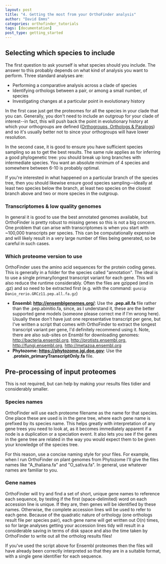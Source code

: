 ```yaml
---
layout: post
title: "4. Getting the most from your OrthoFinder analysis"
author: "David Emms"
categories: orthofinder_tutorials
tags: [documentation]
post_type: getting_started
---
```


## Selecting which species to include
The first question to ask yourself is what species should you include. The answer to this probably depends on what kind of analysis you want to perform. Three standard analyses are: 

* Performing a comparative analysis across a clade of species
* Identifying orthologs between a pair, or among a small number, of species
* Investigating changes at a particular point in evolutionary history

In the first case just get the proteomes for all the species in your clade that you can. Generally, you don't need to include an outgroup for your clade of interest--in fact, this will push back the point in evolutionary history at which your orthogroups are defined (<a href="https://github.com/davidemms/OrthoFinder#orthogroups-orthologs--paralogs">Orthogroups, Orthologs & Paralogs</a>) and so it's usually better not to since your orthogroups will have lower resolution.

In the second case, it is good to ensure you have sufficient species sampling so as to get the best results. The same rule applies as for inferring a good phylogenetic tree: you should break up long branches with intermediate species. You want an absolute minimum of 4 species and somewhere between 6-10 is probably optimal. 

If you're interested in what happened on a particular branch of the species tree, then you should likewise ensure good species sampling&mdash;ideally at least two species below the branch, at least two species on the closest branch above and two or more species in the outgroup.

### Transcriptomes & low quality genomes
In general it is good to use the best annotated genomes available, but OrthoFinder is pretty robust to missing genes so this is not a big concern. One problem that can arise with transcriptomes is when you start with ~100,000 transcripts per species. This can be computationally expensive and will likely result in a very large number of files being generated, so be careful in such cases.

### Which proteome version to use
OrthoFinder uses the amino acid sequences for the protein coding genes. This is generally in a folder for the species called "annotation". The ideal is to use a single primary/longest transcript variant for each gene. This will also reduce the runtime considerably. Often the files are gzipped (end in .gz) and so need to be extracted first (e.g. with the command: `gunzip Danio_rerio.GRCz11.pep.all.fa.gz`)  

* **Ensembl: <http://ensemblgenomes.org/>**: Use the **.pep.all.fa** file rather than the .pep.abinitio.fa, since, as I understand it, these are the better supported gene models (someone please correct me if I'm wrong here). Usually these don't have just one representative transcript per gene, but I've written a script that comes with OrthoFinder to extract the longest transcript variant per gene, I'd definitely recommend using it. Note, there are also sub-sites on Ensmbl for downloading genomes: http://bacteria.ensembl.org, http://protists.ensembl.org, http://fungi.ensembl.org, http://metazoa.ensembl.org
* **Phytozome: <https://phytozome.jgi.doe.gov>**: Use the **.protein_primaryTranscriptOnly.fa** file.
<!--- * **NCBI: ftp://ftp.ncbi.nih.gov/genomes/**--->
<!--- * And many other sources--->

## Pre-processing of input proteomes
This is not required, but can help by making your results files tidier and considerably smaller.

### Species names
OrthoFinder will use each proteome filename as the name for that species. One place these are used is in the gene tree, where each gene name is prefixed by its species name. This helps greatly with interpretation of any gene trees you need to look at, as it becomes immediately apparent if a node is a duplication or a speciation event. It also lets you see if the genes in the gene tree are related in the way you would expect them to be given your knowledge of the species tree. 

For this reason, use a concise naming style for your files. For example, when I run OrthoFinder on plant genomes from Phytozome I'll give the files names like "A_thaliana.fa" and "O_sativa.fa". In general, use whatever names are familiar to you.

### Gene names 
OrthoFinder will try and find a set of short, unique gene names to reference each sequence, by testing if the first (space-delimited) word on each accession line is unique. If they are, then genes will be identified by these names. Otherwise, the complete accession lines will be used to refer to each gene. Because of the quadratic nature of orthology (one orthologs result file per species pair), each gene name will get written out O(n) times, so for large analyses getting your accession lines tidy will result in a considerable saving in terms of disk space and also the time taken by OrthoFinder to write out all the ortholog results files!

If you've used the script above for Ensembl proteomes then the files will have already been correctly interpreted so that they are in a suitable format, with a single gene identifier for each sequence. 

<!--- ## Running OrthoFinder with a corrected species tree.--->